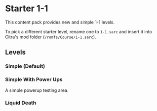 # Starter 1-1

This content pack provides new and simple 1-1 levels.

To pick a different starter level, rename one to `1-1.sarc` and insert it into Citra's mod folder (`/romfs/Course/1-1.sarc`).

## Levels

### Simple (Default)

### Simple With Power Ups

A simple powerup testing area.

### Liquid Death
